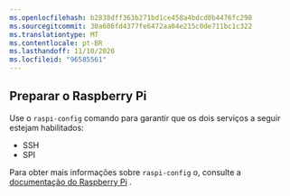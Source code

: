 ```yaml
---
ms.openlocfilehash: b2838dff363b271bd1ce458a4bdcd0b4476fc298
ms.sourcegitcommit: 30a686fd4377fe6472aa04e215c0de711bc1c322
ms.translationtype: MT
ms.contentlocale: pt-BR
ms.lasthandoff: 11/10/2020
ms.locfileid: "96585561"
---
```

## <a name="prepare-the-raspberry-pi"></a>Preparar o Raspberry Pi

Use o `raspi-config` comando para garantir que os dois serviços a seguir estejam habilitados:

- SSH
- SPI

Para obter mais informações sobre `raspi-config` o, consulte a [documentação do Raspberry Pi](https://www.raspberrypi.org/documentation/configuration/raspi-config.md) <span class="docon docon-navigate-external x-hidden-focus"></span> .
